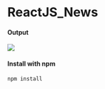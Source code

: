 # ReactJS_News
#### Output
![](http://oq6t8cpwh.bkt.clouddn.com/news.png)   

#### Install with npm
  ```
  npm install
  ```
